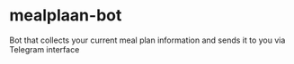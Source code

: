 # mealplaan-bot
Bot that collects your current meal plan information and sends it to you via Telegram interface
